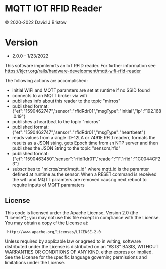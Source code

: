 # MQTT IOT RFID Reader
&copy; 2020-2022 David J Bristow

# Version
* 2.0.0 - 1/23/2022

This software impmlemnts an IoT RFID reader.
For further information see https://kjcrr.org/rails/hardware-development/mqtt-wifi-rfid-reader

The following actions are accomplished:
 - initial WiFi and MQTT paramters are set at runtime if no SSID found
 - connects to an MQTT broker via wifi
 - publishes info about this reader to the topic "micros"
 - published format: {"et":"1590462747","sensor":"rfidRdr01","msgType":"initial","ip":"192.168.0.19"}
 - publishes a heartbeat to the topic "micros"
 - published format: {"et":"1590462747","sensor":"rfidRdr01","msgType":"heartbeat"}
 - reads values from a single ID-12LA or 7491E RFID readerr, formats the results as a JSON string, 
   gets Epoch time from an NTP server and then publishes the JSON String to the topic "sensors/rfid"
 - published format: {"et":"1590463450","sensor":"rfidRdr01","reader":"1","rfid":"1C0044CF23"}
 - subscribes to "micros/cmd/mqtt_id" where mqtt_id is the paramter defined at runtime as the sensor. 
   When a RESET command is received the wifi and MQTT paramters are removed causing next reboot to 
   require inputs of MQTT paramaters

## License

   This code  is licensed under the Apache License, Version 2.0 (the "License");
   you may not use this file except in compliance with the License.
   You may obtain a copy of the License at:

     http://www.apache.org/licenses/LICENSE-2.0

   Unless required by applicable law or agreed to in writing, software distributed under the License
   is distributed on an "AS IS" BASIS, WITHOUT WARRANTIES OR CONDITIONS OF ANY KIND, either express
   or implied. See the License for the specific language governing permissions and limitations under
   the License.
